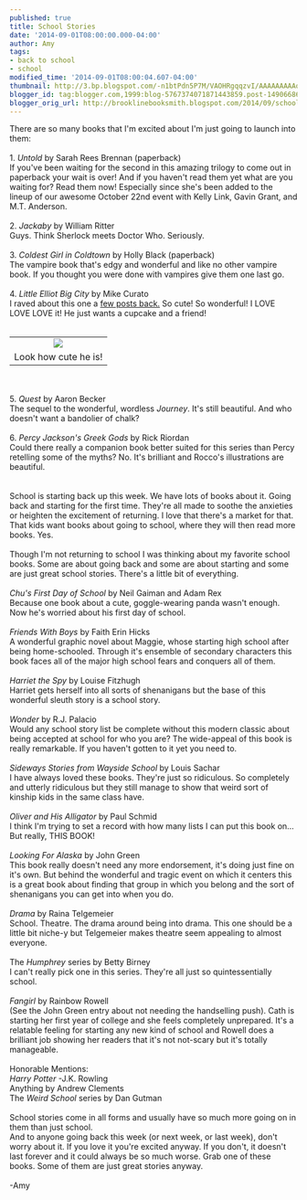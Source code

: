 ```yaml
---
published: true
title: School Stories
date: '2014-09-01T08:00:00.000-04:00'
author: Amy
tags:
- back to school
- school
modified_time: '2014-09-01T08:00:04.607-04:00'
thumbnail: http://3.bp.blogspot.com/-n1btPdn5P7M/VAOHRgqqzvI/AAAAAAAAAqQ/FfRVwIIcVEw/s72-c/a.elliot.jpg
blogger_id: tag:blogger.com,1999:blog-5767374071871443859.post-1490668692650440337
blogger_orig_url: http://brooklinebooksmith.blogspot.com/2014/09/school-stories.html
---
```


There are so many books that I'm excited about I'm just going to launch into them:<br /><br />1. <i>Untold </i>by Sarah Rees Brennan (paperback)<br />If you've been waiting for the second in this amazing trilogy to come out in paperback your wait is over! And if you haven't read them yet what are you waiting for? Read them now! Especially since she's been added to the lineup of our awesome October 22nd event with Kelly Link, Gavin Grant, and M.T. Anderson.<br /><br />2. <i>Jackaby</i> by William Ritter<br />Guys. Think Sherlock meets Doctor Who. Seriously.<br /><br />3. <i>Coldest Girl in Coldtown</i> by Holly Black (paperback)<br />The vampire book that's edgy and wonderful and like no other vampire book. If you thought you were done with vampires give them one last go.<br /><br />4. <i>Little Elliot Big City</i> by Mike Curato<br />I raved about this one a <a href="http://brooklinebooksmith.blogspot.com/2014/07/i-havestrange-taste-in-picture-books.html">few posts back.</a> So cute! So wonderful! I LOVE LOVE LOVE it! He just wants a cupcake and a friend!<br /><br /><table align="center" cellpadding="0" cellspacing="0" class="tr-caption-container" style="margin-left: auto; margin-right: auto; text-align: center;"><tbody><tr><td style="text-align: center;"><a href="http://3.bp.blogspot.com/-n1btPdn5P7M/VAOHRgqqzvI/AAAAAAAAAqQ/FfRVwIIcVEw/s1600/a.elliot.jpg" imageanchor="1" style="margin-left: auto; margin-right: auto;"><img border="0" src="http://3.bp.blogspot.com/-n1btPdn5P7M/VAOHRgqqzvI/AAAAAAAAAqQ/FfRVwIIcVEw/s1600/a.elliot.jpg" /></a></td></tr><tr><td class="tr-caption" style="text-align: center;">Look how cute he is!</td></tr></tbody></table><br /><br />5. <i>Quest </i>by Aaron Becker<br />The sequel to the wonderful, wordless <i>Journey</i>. It's still beautiful. And who doesn't want a bandolier of chalk?<br /><br />6. <i>Percy Jackson's Greek Gods </i>by Rick Riordan<br />Could there really a companion book better suited for this series than Percy retelling some of the myths? No. It's brilliant and Rocco's illustrations are beautiful.<br /><br /><br />School is starting back up this week. We have lots of books about it. Going back and starting for the first time. They're all made to soothe the anxieties or heighten the excitement of returning. I love that there's a market for that. That kids want books about going to school, where they will then read more books. Yes.<br /><br />Though I'm not returning to school I was thinking about my favorite school books. Some are about going back and some are about starting and some are just great school stories. There's a little bit of everything.<br /><br /><i>Chu's First Day of School</i> by Neil Gaiman and Adam Rex<br />Because one book about a cute, goggle-wearing panda wasn't enough. Now he's worried about his first day of school.<br /><br /><i>Friends With Boys</i> by Faith Erin Hicks<br />A wonderful graphic novel about Maggie, whose starting high school after being home-schooled. Through it's ensemble of secondary characters this book faces all of the major high school fears and conquers all of them.<br /><br /><i>Harriet the Spy</i> by Louise Fitzhugh<br />Harriet gets herself into all sorts of shenanigans but the base of this wonderful sleuth story is a school story.<br /><br /><i>Wonder </i>by R.J. Palacio<br />Would any school story list be complete without this modern classic about being accepted at school for who you are? The wide-appeal of this book is really remarkable. If you haven't gotten to it yet you need to.<br /><br /><i>Sideways Stories from Wayside School</i> by Louis Sachar<br />I have always loved these books. They're just so ridiculous. So completely and utterly ridiculous but they still manage to show that weird sort of kinship kids in the same class have.<br /><br /><i>Oliver and His Alligator</i> by Paul Schmid<br />I think I'm trying to set a record with how many lists I can put this book on... But really, THIS BOOK!<br /><br /><i>Looking For Alaska</i> by John Green<br />This book really doesn't need any more endorsement, it's doing just fine on it's own. But behind the wonderful and tragic event on which it centers this is a great book about finding that group in which you belong and the sort of shenanigans you can get into when you do.<br /><br /><i>Drama</i> by Raina Telgemeier<br />School. Theatre. The drama around being into drama. This one should be a little bit niche-y but Telgemeier makes theatre seem appealing to almost everyone.<br /><br />The<i> Humphrey</i> series<i> </i>by Betty Birney<br />I can't really pick one in this series. They're all just so quintessentially school.<br /><br /><i>Fangirl </i>by Rainbow Rowell<br />(See the John Green entry about not needing the handselling push). Cath is starting her first year of college and she feels completely unprepared. It's a relatable feeling for starting any new kind of school and Rowell does a brilliant job showing her readers that it's not not-scary but it's totally manageable.<br /><br />Honorable Mentions:<br /><i>Harry Potter </i>-J.K. Rowling<br />Anything by Andrew Clements<br />The <i>Weird School</i> series by Dan Gutman<br /><br />School stories come in all forms and usually have so much more going on in them than just school.<br />And to anyone going back this week (or next week, or last week), don't worry about it. If you love it you're excited anyway. If you don't, it doesn't last forever and it could always be so much worse. Grab one of these books. Some of them are just great stories anyway.<br /><br />-Amy